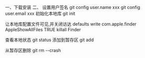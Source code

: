 一、下载安装
二、
设置用户签名
git config user.name xxx
git config user.email xxx
初始化本地库
git init

让本地库配置文件可见,并关闭访达
defaults write com.apple.finder AppleShowAllFiles TRUE
killall Finder  

查看本地状态
git status
添加到暂存区
git add 

从暂存区删除
git rm --crash 